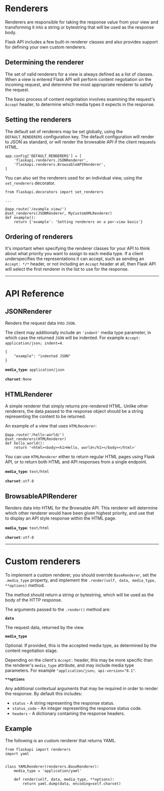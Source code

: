 # Renderers

Renderers are responsible for taking the response value from your view and transforming it into a string or bytestring that will be used as the response body.

Flask API includes a few built-in renderer classes and also provides support for defining your own custom renderers.

## Determining the renderer

The set of valid renderers for a view is always defined as a list of classes.  When a view is entered Flask API will perform content negotiation on the incoming request, and determine the most appropriate renderer to satisfy the request.

The basic process of content negotiation involves examining the request's `Accept` header, to determine which media types it expects in the response.

## Setting the renderers

The default set of renderers may be set globally, using the `DEFAULT_RENDERERS` configuration key.  The default configuration will render to JSON as standard, or will render the browsable API if the client requests HTML.

    app.config['DEFAULT_RENDERERS'] = [
        'flaskapi.renderers.JSONRenderer',
        'flaskapi.renderers.BrowsableAPIRenderer',
    ]

You can also set the renderers used for an individual view, using the `set_renderers` decorator.

    from flaskapi.decorators import set_renderers

    ...

    @app.route('/example_view/')
    @set_renderers(JSONRenderer, MyCustomXMLRenderer)
    def example():
        return {'example': 'Setting renderers on a per-view basis'}

## Ordering of renderers

It's important when specifying the renderer classes for your API to think about what priority you want to assign to each media type.  If a client underspecifies the representations it can accept, such as sending an `Accept: */*` header, or not including an `Accept` header at all, then Flask API will select the first renderer in the list to use for the response.

---

# API Reference

## JSONRenderer

Renders the request data into `JSON`.

The client may additionally include an `'indent'` media type parameter, in which case the returned `JSON` will be indented.  For example `Accept: application/json; indent=4`.

    {
        "example": "indented JSON"
    }

**`media_type`**: `application/json`

**`charset`**: `None`

## HTMLRenderer

A simple renderer that simply returns pre-rendered HTML.  Unlike other renderers, the data passed to the response object should be a string representing the content to be returned.

An example of a view that uses `HTMLRenderer`:

    @app.route('/hello-world/')
    @set_renderers(HTMLRenderer)
    def hello_world(): 
        return '<html><body><h1>Hello, world</h1></body></html>'

You can use `HTMLRenderer` either to return regular HTML pages using Flask API, or to return both HTML and API responses from a single endpoint.

**`media_type`**: `text/html`

**`charset`**: `utf-8`

## BrowsableAPIRenderer

Renders data into HTML for the Browsable API.  This renderer will determine which other renderer would have been given highest priority, and use that to display an API style response within the HTML page.

**`media_type`**: `text/html`

**`charset`**: `utf-8`

---

# Custom renderers

To implement a custom renderer, you should override `BaseRenderer`, set the `.media_type`  property, and implement the `.render(self, data, media_type, **options)` method.

The method should return a string or bytestring, which will be used as the body of the HTTP response.

The arguments passed to the `.render()` method are:

**`data`**

The request data, returned by the view.

**`media_type`**

Optional.  If provided, this is the accepted media type, as determined by the content negotiation stage.

Depending on the client's `Accept:` header, this may be more specific than the renderer's `media_type` attribute, and may include media type parameters.  For example `"application/json; api-version="0.1"`.

**`**options`**

Any additional contextual arguments that may be required in order to render the response.
By default this includes:

* `status` - A string representing the response status.
* `status_code` - An integer representing the response status code.
* `headers` - A dictionary containing the response headers.

## Example

The following is an custom renderer that returns YAML.

    from flaskapi import renderers
    import yaml


    class YAMLRenderer(renderers.BaseRenderer):
        media_type = 'application/yaml'
        
        def render(self, data, media_type, **options):
            return yaml.dump(data, encoding=self.charset)

<!--
TODO: This needs testing, and probably some more work.

## Setting the character set

By default renderer classes are assumed to be using the `UTF-8` encoding.  To use a different encoding, set the `charset` attribute on the renderer.

    class PlainTextRenderer(renderers.BaseRenderer):
        media_type = 'text/plain'
        charset = 'iso-8859-1'

        def render(self, data, media_type, **options):
            return data.encode(self.charset)

Note that if a renderer class returns a unicode string, then the response content will be coerced into a bytestring, with the `charset` attribute set on the renderer used to determine the encoding.

If the renderer returns a bytestring representing raw binary content, you should set a charset value of `None`, which will ensure the `Content-Type` header of the response will not have a `charset` value set.
-->

[browser-accept-headers]: http://www.gethifi.com/blog/browser-rest-http-accept-headers
[rfc4627]: http://www.ietf.org/rfc/rfc4627.txt
